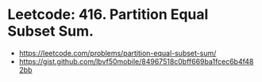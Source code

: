 # Leetcode: 416. Partition Equal Subset Sum.

- https://leetcode.com/problems/partition-equal-subset-sum/
- https://gist.github.com/lbvf50mobile/84967518c0bff669ba1fcec6b4f482bb

